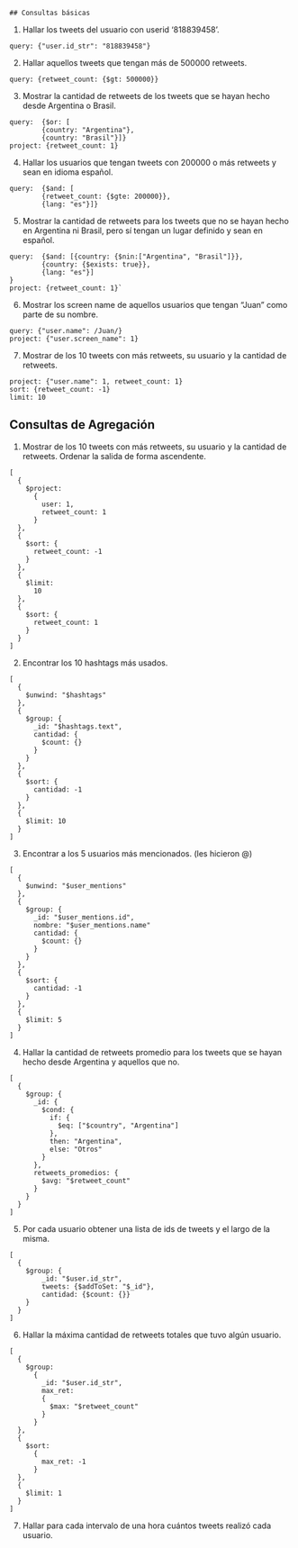     ## Consultas básicas

1.  Hallar los tweets del usuario con userid ‘818839458’.
~~~
query: {"user.id_str": "818839458"} 
~~~
2.  Hallar aquellos tweets que tengan más de 500000 retweets.
~~~
query: {retweet_count: {$gt: 500000}}
~~~
3.  Mostrar la cantidad de retweets de los tweets que se hayan hecho desde Argentina o Brasil.
~~~
query:  {$or: [
		{country: "Argentina"}, 
		{country: "Brasil"}]} 
project: {retweet_count: 1}
~~~
4.  Hallar los usuarios que tengan tweets con 200000 o más retweets y sean en idioma español.

~~~
query:  {$and: [
		{retweet_count: {$gte: 200000}}, 
		{lang: "es"}]} 
~~~
5.  Mostrar la cantidad de retweets para los tweets que no se hayan hecho en Argentina ni
Brasil, pero sí tengan un lugar definido y sean en español.
~~~
query:  {$and: [{country: {$nin:["Argentina", "Brasil"]}},
	    {country: {$exists: true}},
	    {lang: "es"}]
} 
project: {retweet_count: 1}`
~~~
6.  Mostrar los screen name de aquellos usuarios que tengan “Juan” como parte de su nombre.

~~~
query: {"user.name": /Juan/}
project: {"user.screen_name": 1}
~~~
7.  Mostrar de los 10 tweets con más retweets, su usuario y la cantidad de retweets.
~~~ 
project: {"user.name": 1, retweet_count: 1}
sort: {retweet_count: -1}
limit: 10 
~~~

## Consultas de Agregación

1. Mostrar de los 10 tweets con más retweets, su usuario y la cantidad de retweets. Ordenar
la salida de forma ascendente.
~~~
[
  {
    $project:
      {
        user: 1,
        retweet_count: 1
      }
  },	
  {
    $sort: {
      retweet_count: -1
    }
  },
  {
    $limit:
      10
  },
  {
    $sort: {
      retweet_count: 1
    }
  }
]
~~~
2. Encontrar los 10 hashtags más usados.
~~~
[
  {
    $unwind: "$hashtags"
  },
  {
    $group: {
      _id: "$hashtags.text",
      cantidad: {
        $count: {}
      }
    }
  },
  {
    $sort: {
      cantidad: -1
    }
  },
  {
    $limit: 10
  }
]
~~~
3. Encontrar a los 5 usuarios más mencionados. (les hicieron @)
~~~
[
  {
    $unwind: "$user_mentions"
  },
  {
    $group: {
      _id: "$user_mentions.id",
	  nombre: "$user_mentions.name"
      cantidad: {
        $count: {}
      }
    }
  },
  {
    $sort: {
      cantidad: -1
    }
  },
  {
    $limit: 5
  }
]
~~~
4. Hallar la cantidad de retweets promedio para los tweets que se hayan hecho desde Argentina
y aquellos que no.
~~~
[
  {
    $group: {
      _id: {
        $cond: {
          if: {
            $eq: ["$country", "Argentina"]
          },
          then: "Argentina",
          else: "Otros"
        }
      },
      retweets_promedios: {
        $avg: "$retweet_count"
      }
    }
  }
]
~~~
5. Por cada usuario obtener una lista de ids de tweets y el largo de la misma.
~~~
[
  {
	$group: {
 	 	_id: "$user.id_str",
		tweets: {$addToSet: "$_id"},
  		cantidad: {$count: {}}
	}
  }
]
~~~
6. Hallar la máxima cantidad de retweets totales que tuvo algún usuario.
~~~
[
  {
    $group:
      {
        _id: "$user.id_str",
        max_ret:
        {
          $max: "$retweet_count"
        }
      }
  },
  {
    $sort:
      {
        max_ret: -1
      }
  },
  {
    $limit: 1
  }
]
~~~
7. Hallar para cada intervalo de una hora cuántos tweets realizó cada usuario.
~~~

~~~